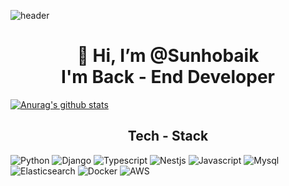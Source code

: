 ![header](https://capsule-render.vercel.app/api?type=wave&color=auto&height=300&section=header&text=Preferbaik&fontSize=70&desc=Back%20End%20Developer)

<div align=center><h1>👋 Hi, I’m @Sunhobaik <br> I'm Back - End Developer </h1></div>

[![Anurag's github stats](https://github-readme-stats.vercel.app/api?username=preferbaik)](https://github.com/anuraghazra/github-readme-stats)

<div align=center><h2>Tech - Stack </h2></div>

![Python](https://img.shields.io/badge/python-purple.svg?logo=python&logoColor=white&style=for-the-badge)
![Django](https://img.shields.io/badge/django-green.svg?logo=django&logoColor=white&style=for-the-badge)
![Typescript](https://img.shields.io/badge/typescript-blue.svg?logo=typescript&logoColor=white&style=for-the-badge)
![Nestjs](https://img.shields.io/badge/nestjs-black.svg?logo=nestjs&logoColor=red&style=for-the-badge)
![Javascript](https://img.shields.io/badge/javascript-yellow.svg?logo=javascript&logoColor=black&style=for-the-badge)
![Mysql](https://img.shields.io/badge/mysql-purple.svg?logo=mysql&logoColor=orange&style=for-the-badge)
![Elasticsearch](https://img.shields.io/badge/elasticsearch-grey.svg?logo=elasticsearch&logoColor=white&style=for-the-badge)
![Docker](https://img.shields.io/badge/docker-blue.svg?logo=docker&logoColor=white&style=for-the-badge)
![AWS](https://img.shields.io/badge/awazon-orange.svg?logo=amazon&logoColor=white&style=for-the-badge)







